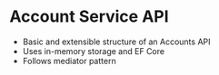 # Account Service API

- Basic and extensible structure of an Accounts API
- Uses in-memory storage and EF Core
- Follows mediator pattern 
